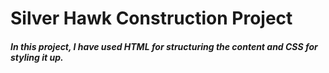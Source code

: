 <h1>Silver Hawk Construction Project</h1>

<h5>In this project, I have used HTML for structuring the content and CSS for styling it up. </h5>
